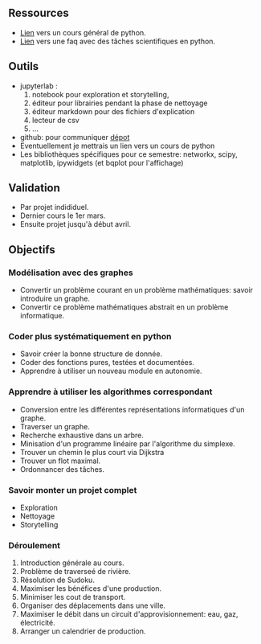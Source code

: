 ## Ressources

- [Lien](https://www.idpoisson.fr/perrollaz/cours_python/PLAN.html) vers un cours général de python.
- [Lien](https://www.idpoisson.fr/perrollaz/faq_python.html) vers une faq avec des tâches scientifiques en python.

## Outils

- jupyterlab :
    1. notebook pour exploration et storytelling,
    2. éditeur pour librairies pendant la phase de nettoyage
    3. éditeur markdown pour des fichiers d'explication
    4. lecteur de csv
    5. ...
- github: pour communiquer [dépot](https://github.com/MECEN-TOURS/SC-2020-2021)
- Eventuellement je mettrais un lien vers un cours de python
- Les bibliothèques spécifiques pour ce semestre: networkx, scipy, matplotlib, ipywidgets (et bqplot pour l'affichage)

## Validation

- Par projet indididuel.
- Dernier cours le 1er mars.
- Ensuite projet jusqu'à début avril.

## Objectifs

### Modélisation avec des graphes

- Convertir un problème courant en un problème mathématiques: savoir introduire un graphe.
- Convertir ce problème mathématiques abstrait en un problème informatique.

### Coder plus systématiquement en python

- Savoir créer la bonne structure de donnée.
- Coder des fonctions pures, testées et documentées.
- Apprendre à utiliser un nouveau module en autonomie.

### Apprendre à utiliser les algorithmes correspondant

- Conversion entre les différentes représentations informatiques d'un graphe.
- Traverser un graphe.
- Recherche exhaustive dans un arbre.
- Minisation d'un programme linéaire par l'algorithme du simplexe.
- Trouver un chemin le plus court via Dijkstra
- Trouver un flot maximal.
- Ordonnancer des tâches.

### Savoir monter un projet complet

- Exploration
- Nettoyage
- Storytelling

### Déroulement

1. Introduction générale au cours.
2. Problème de traverseé de rivière.
3. Résolution de Sudoku.
4. Maximiser les bénéfices d'une production.
5. Minimiser les cout de transport.
6. Organiser des déplacements dans une ville.
7. Maximiser le débit dans un circuit d'approvisionnement: eau, gaz, électricité.
8. Arranger un calendrier de production.
